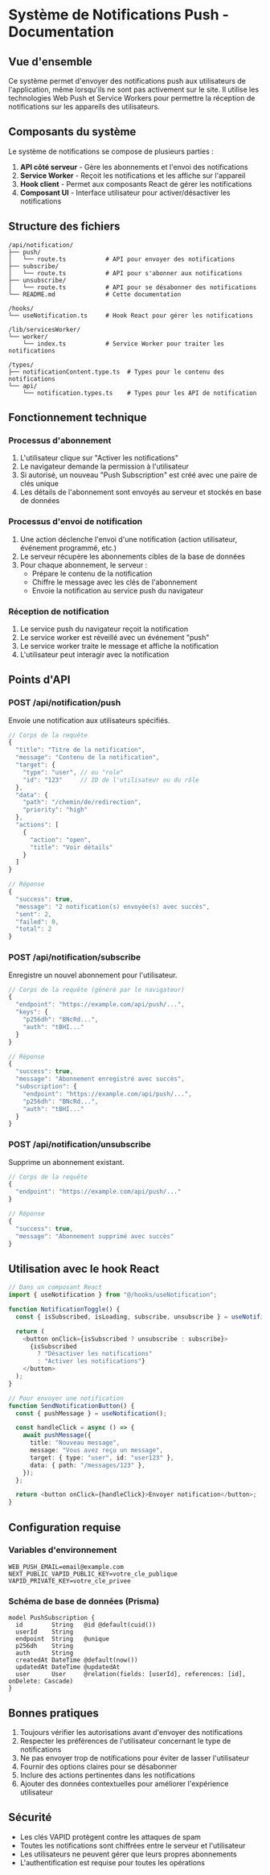 # Système de Notifications Push - Documentation

## Vue d'ensemble

Ce système permet d'envoyer des notifications push aux utilisateurs de l'application, même lorsqu'ils ne sont pas activement sur le site. Il utilise les technologies Web Push et Service Workers pour permettre la réception de notifications sur les appareils des utilisateurs.

## Composants du système

Le système de notifications se compose de plusieurs parties :

1. **API côté serveur** - Gère les abonnements et l'envoi des notifications
2. **Service Worker** - Reçoit les notifications et les affiche sur l'appareil
3. **Hook client** - Permet aux composants React de gérer les notifications
4. **Composant UI** - Interface utilisateur pour activer/désactiver les notifications

## Structure des fichiers

```
/api/notification/
├── push/
│   └── route.ts           # API pour envoyer des notifications
├── subscribe/
│   └── route.ts           # API pour s'abonner aux notifications
├── unsubscribe/
│   └── route.ts           # API pour se désabonner des notifications
└── README.md              # Cette documentation

/hooks/
└── useNotification.ts     # Hook React pour gérer les notifications

/lib/servicesWorker/
└── worker/
    └── index.ts           # Service Worker pour traiter les notifications

/types/
├── notificationContent.type.ts  # Types pour le contenu des notifications
└── api/
    └── notification.types.ts    # Types pour les API de notification
```

## Fonctionnement technique

### Processus d'abonnement

1. L'utilisateur clique sur "Activer les notifications"
2. Le navigateur demande la permission à l'utilisateur
3. Si autorisé, un nouveau "Push Subscription" est créé avec une paire de clés unique
4. Les détails de l'abonnement sont envoyés au serveur et stockés en base de données

### Processus d'envoi de notification

1. Une action déclenche l'envoi d'une notification (action utilisateur, événement programmé, etc.)
2. Le serveur récupère les abonnements cibles de la base de données
3. Pour chaque abonnement, le serveur :
   - Prépare le contenu de la notification
   - Chiffre le message avec les clés de l'abonnement
   - Envoie la notification au service push du navigateur

### Réception de notification

1. Le service push du navigateur reçoit la notification
2. Le service worker est réveillé avec un événement "push"
3. Le service worker traite le message et affiche la notification
4. L'utilisateur peut interagir avec la notification

## Points d'API

### POST /api/notification/push

Envoie une notification aux utilisateurs spécifiés.

```typescript
// Corps de la requête
{
  "title": "Titre de la notification",
  "message": "Contenu de la notification",
  "target": {
    "type": "user", // ou "role"
    "id": "123"     // ID de l'utilisateur ou du rôle
  },
  "data": {
    "path": "/chemin/de/redirection",
    "priority": "high"
  },
  "actions": [
    {
      "action": "open",
      "title": "Voir détails"
    }
  ]
}

// Réponse
{
  "success": true,
  "message": "2 notification(s) envoyée(s) avec succès",
  "sent": 2,
  "failed": 0,
  "total": 2
}
```

### POST /api/notification/subscribe

Enregistre un nouvel abonnement pour l'utilisateur.

```typescript
// Corps de la requête (généré par le navigateur)
{
  "endpoint": "https://example.com/api/push/...",
  "keys": {
    "p256dh": "BNcRd...",
    "auth": "tBHI..."
  }
}

// Réponse
{
  "success": true,
  "message": "Abonnement enregistré avec succès",
  "subscription": {
    "endpoint": "https://example.com/api/push/...",
    "p256dh": "BNcRd...",
    "auth": "tBHI..."
  }
}
```

### POST /api/notification/unsubscribe

Supprime un abonnement existant.

```typescript
// Corps de la requête
{
  "endpoint": "https://example.com/api/push/..."
}

// Réponse
{
  "success": true,
  "message": "Abonnement supprimé avec succès"
}
```

## Utilisation avec le hook React

```typescript
// Dans un composant React
import { useNotification } from "@/hooks/useNotification";

function NotificationToggle() {
  const { isSubscribed, isLoading, subscribe, unsubscribe } = useNotification();

  return (
    <button onClick={isSubscribed ? unsubscribe : subscribe}>
      {isSubscribed
        ? "Désactiver les notifications"
        : "Activer les notifications"}
    </button>
  );
}

// Pour envoyer une notification
function SendNotificationButton() {
  const { pushMessage } = useNotification();

  const handleClick = async () => {
    await pushMessage({
      title: "Nouveau message",
      message: "Vous avez reçu un message",
      target: { type: "user", id: "user123" },
      data: { path: "/messages/123" },
    });
  };

  return <button onClick={handleClick}>Envoyer notification</button>;
}
```

## Configuration requise

### Variables d'environnement

```
WEB_PUSH_EMAIL=email@example.com
NEXT_PUBLIC_VAPID_PUBLIC_KEY=votre_cle_publique
VAPID_PRIVATE_KEY=votre_cle_privee
```

### Schéma de base de données (Prisma)

```prisma
model PushSubscription {
  id        String   @id @default(cuid())
  userId    String
  endpoint  String   @unique
  p256dh    String
  auth      String
  createdAt DateTime @default(now())
  updatedAt DateTime @updatedAt
  user      User     @relation(fields: [userId], references: [id], onDelete: Cascade)
}
```

## Bonnes pratiques

1. Toujours vérifier les autorisations avant d'envoyer des notifications
2. Respecter les préférences de l'utilisateur concernant le type de notifications
3. Ne pas envoyer trop de notifications pour éviter de lasser l'utilisateur
4. Fournir des options claires pour se désabonner
5. Inclure des actions pertinentes dans les notifications
6. Ajouter des données contextuelles pour améliorer l'expérience utilisateur

## Sécurité

- Les clés VAPID protègent contre les attaques de spam
- Toutes les notifications sont chiffrées entre le serveur et l'utilisateur
- Les utilisateurs ne peuvent gérer que leurs propres abonnements
- L'authentification est requise pour toutes les opérations
